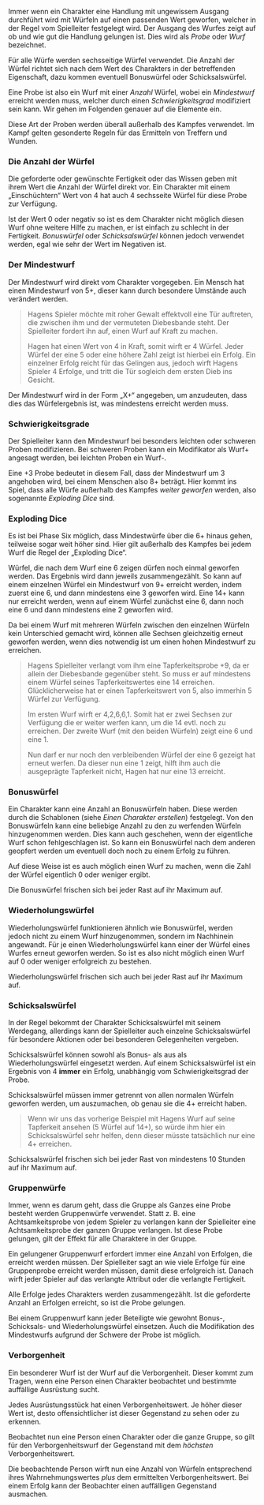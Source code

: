 Immer wenn ein Charakter eine Handlung mit ungewissem Ausgang durchführt wird mit Würfeln auf einen passenden Wert geworfen, welcher in der Regel vom Spielleiter festgelegt wird. Der Ausgang des Wurfes zeigt auf ob und wie gut die Handlung gelungen ist. Dies wird als *Probe* oder *Wurf* bezeichnet.

Für alle Würfe werden sechsseitige Würfel verwendet. Die Anzahl der Würfel richtet sich nach dem Wert des Charakters in der betreffenden Eigenschaft, dazu kommen eventuell Bonuswürfel oder Schicksalswürfel. 

Eine Probe ist also ein Wurf mit einer *Anzahl* Würfel, wobei ein *Mindestwurf* erreicht werden muss, welcher durch einen *Schwierigkeitsgrad* modifiziert sein kann. Wir gehen im Folgenden genauer auf die Elemente ein.

Diese Art der Proben werden überall außerhalb des Kampfes verwendet. Im Kampf gelten gesonderte Regeln für das Ermitteln von Treffern und Wunden.

### Die Anzahl der Würfel

Die geforderte oder gewünschte Fertigkeit oder das Wissen geben mit ihrem Wert die Anzahl der Würfel direkt vor. Ein Charakter mit einem „Einschüchtern“ Wert von 4 hat auch 4 sechsseite Würfel für diese Probe zur Verfügung.

Ist der Wert 0 oder negativ so ist es dem Charakter nicht möglich diesen Wurf ohne weitere Hilfe zu machen, er ist einfach zu schlecht in der Fertigkeit. *Bonuswürfel* oder *Schicksalswürfel* können jedoch verwendet werden, egal wie sehr der Wert im Negativen ist.

### Der Mindestwurf

Der Mindestwurf wird direkt vom Charakter vorgegeben. Ein Mensch hat einen Mindestwurf von 5+, dieser kann durch besondere Umstände auch verändert werden.

> Hagens Spieler möchte mit roher Gewalt effektvoll eine Tür auftreten, die zwischen ihm und der vermuteten Diebesbande steht. Der Spielleiter fordert ihn auf, einen Wurf auf Kraft zu machen.
>
>Hagen hat einen Wert von 4 in Kraft, somit wirft er 4 Würfel. Jeder Würfel der eine 5 oder eine höhere Zahl zeigt ist hierbei ein Erfolg. Ein einzelner Erfolg reicht für das Gelingen aus, jedoch wirft Hagens Spieler 4 Erfolge, und tritt die Tür sogleich dem ersten Dieb ins Gesicht.

Der Mindestwurf wird in der Form „X+“ angegeben, um anzudeuten, dass dies das Würfelergebnis ist, was mindestens erreicht werden muss. 

### Schwierigkeitsgrade

Der Spielleiter kann den Mindestwurf bei besonders leichten oder schweren Proben modifizieren. Bei schweren Proben kann ein Modifikator als Wurf+ angesagt werden, bei leichten Proben ein Wurf-.

Eine +3 Probe bedeutet in diesem Fall, dass der Mindestwurf um 3 angehoben wird, bei einem Menschen also 8+ beträgt. Hier kommt ins Spiel, dass alle Würfe außerhalb des Kampfes *weiter geworfen* werden, also sogenannte *Exploding Dice* sind.

### Exploding Dice

Es ist bei Phase Six möglich, dass Mindestwürfe über die 6+ hinaus gehen, teilweise sogar weit höher sind. Hier gilt außerhalb des Kampfes bei jedem Wurf die Regel der „Exploding Dice“.

Würfel, die nach dem Wurf eine 6 zeigen dürfen noch einmal geworfen werden. Das Ergebnis wird dann jeweils zusammengezählt. So kann auf einem einzelnen Würfel ein Mindestwurf von 9+ erreicht werden, indem zuerst eine 6, und dann mindestens eine 3 geworfen wird. Eine 14+ kann nur erreicht werden, wenn auf einem Würfel zunächst eine 6, dann noch eine 6 und dann mindestens eine 2 geworfen wird. 

Da bei einem Wurf mit mehreren Würfeln zwischen den einzelnen Würfeln kein Unterschied gemacht wird, können alle Sechsen gleichzeitig erneut geworfen werden, wenn dies notwendig ist um einen hohen Mindestwurf zu erreichen.

> Hagens Spielleiter verlangt vom ihm eine Tapferkeitsprobe +9, da er allein der Diebesbande gegenüber steht. So muss er auf mindestens einem Würfel seines Tapferkeitswertes eine 14 erreichen. Glücklicherweise hat er einen Tapferkeitswert von 5, also immerhin 5 Würfel zur Verfügung. 
>
> Im ersten Wurf wirft er 4,2,6,6,1. Somit hat er zwei Sechsen zur Verfügung die er weiter werfen kann, um die 14 evtl. noch zu erreichen. Der zweite Wurf (mit den beiden Würfeln) zeigt eine 6 und eine 1. 
>
> Nun darf er nur noch den verbleibenden Würfel der eine 6 gezeigt hat erneut werfen. Da dieser nun eine 1 zeigt, hilft ihm auch die ausgeprägte Tapferkeit nicht, Hagen hat nur eine 13 erreicht.

### Bonuswürfel

Ein Charakter kann eine Anzahl an Bonuswürfeln haben. Diese werden durch die Schablonen (siehe *Einen Charakter erstellen*) festgelegt. Von den Bonuswürfeln kann eine beliebige Anzahl zu den zu werfenden Würfeln hinzugenommen werden. Dies kann auch geschehen, wenn der eigentliche Wurf schon fehlgeschlagen ist. So kann ein Bonuswürfel nach dem anderen geopfert werden um eventuell doch noch zu einem Erfolg zu führen.

Auf diese Weise ist es auch möglich einen Wurf zu machen, wenn die Zahl der Würfel eigentlich 0 oder weniger ergibt.

Die Bonuswürfel frischen sich bei jeder Rast auf ihr Maximum auf. 

### Wiederholungswürfel

Wiederholungswürfel funktionieren ähnlich wie Bonuswürfel, werden jedoch nicht zu einem Wurf hinzugenommen, sondern im Nachhinein angewandt. Für je einen Wiederholungswürfel kann einer der Würfel eines Wurfes erneut geworfen werden. So ist es also nicht möglich einen Wurf auf 0 oder weniger erfolgreich zu bestehen.

Wiederholungswürfel frischen sich auch bei jeder Rast auf ihr Maximum auf.

### Schicksalswürfel

In der Regel bekommt der Charakter Schicksalswürfel mit seinem Werdegang, allerdings kann der Spielleiter auch einzelne Schicksalswürfel für besondere Aktionen oder bei besonderen Gelegenheiten vergeben.

Schicksalswürfel können sowohl als Bonus- als aus als Wiederholungswürfel eingesetzt werden. Auf einem Schicksalswürfel ist ein Ergebnis von 4 **immer** ein Erfolg, unabhängig vom Schwierigkeitsgrad der Probe.

Schicksalswürfel müssen immer getrennt von allen normalen Würfeln geworfen werden, um auszumachen, ob genau sie die 4+ erreicht haben.

> Wenn wir uns das vorherige Beispiel mit Hagens Wurf auf seine Tapferkeit ansehen (5 Würfel auf 14+), so würde ihm hier ein Schicksalswürfel sehr helfen, denn dieser müsste tatsächlich nur eine 4+ erreichen.

Schicksalswürfel frischen sich bei jeder Rast von mindestens 10 Stunden auf ihr Maximum auf. 

### Gruppenwürfe

Immer, wenn es darum geht, dass die Gruppe als Ganzes eine Probe besteht werden Gruppenwürfe verwendet. Statt z. B. eine Achtsamkeitsprobe von jedem Spieler zu verlangen kann der Spielleiter eine Achtsamkeitsprobe der ganzen Gruppe verlangen. Ist diese Probe gelungen, gilt der Effekt für alle Charaktere in der Gruppe.

Ein gelungener Gruppenwurf erfordert immer eine Anzahl von Erfolgen, die erreicht werden müssen. Der Spielleiter sagt an wie viele Erfolge für eine Gruppenprobe erreicht werden müssen, damit diese erfolgreich ist. Danach wirft jeder Spieler auf das verlangte Attribut oder die verlangte Fertigkeit. 

Alle Erfolge jedes Charakters werden zusammengezählt. Ist die geforderte Anzahl an Erfolgen erreicht, so ist die Probe gelungen.

Bei einem Gruppenwurf kann jeder Beteiligte wie gewohnt Bonus-, Schicksals- und Wiederholungswürfel einsetzen. Auch die Modifikation des Mindestwurfs aufgrund der Schwere der Probe ist möglich.

### Verborgenheit

Ein besonderer Wurf ist der Wurf auf die Verborgenheit. Dieser kommt zum Tragen, wenn eine Person einen Charakter beobachtet und bestimmte auffällige Ausrüstung sucht. 

Jedes Ausrüstungsstück hat einen Verborgenheitswert. Je höher dieser Wert ist, desto offensichtlicher ist dieser Gegenstand zu sehen oder zu erkennen. 

Beobachtet nun eine Person einen Charakter oder die ganze Gruppe, so gilt für den Verborgenheitswurf der Gegenstand mit dem *höchsten* Verborgenheitswert. 

Die beobachtende Person wirft nun eine Anzahl von Würfeln entsprechend ihres Wahrnehmungswertes *plus* dem ermittelten Verborgenheitswert. Bei einem Erfolg kann der Beobachter einen auffälligen Gegenstand ausmachen.
